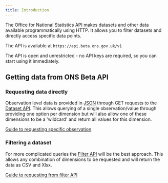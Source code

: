 ```yaml
---
title: Introduction
---
```


The Office for National Statistics API makes datasets and other data available programmatically using HTTP. It allows you to filter datasets and directly access specific data points.

The API is available at     `https://api.beta.ons.gov.uk/v1`

The API is open and unrestricted - no API keys are required, so you can start using it immediately.

## Getting data from ONS Beta API

### Requesting data directly
Observation level data is provided in [JSON](https://www.w3schools.com/js/js_json_intro.asp) through GET requests to the [Dataset API](/dataset). This allows querying of a single observation/value through providing one option per dimension but will also allow one of these dimensions to be a 'wildcard' and return all values for this dimension. 

[Guide to requesting specific observation](/observations)


### Filtering a dataset
For more complicated queries the [Filter API](/filter) will be the best approach. This allows any combination of dimensions to be requested and will return the data as CSV and Xlsx.

[Guide to requesting from filter API](/filters)